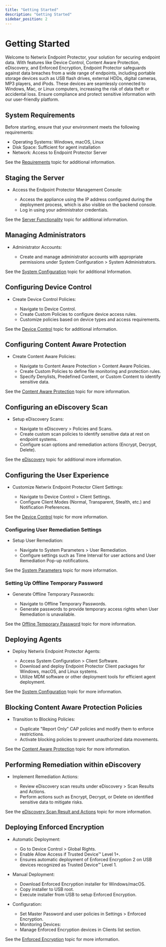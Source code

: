 ```yaml
---
title: "Getting Started"
description: "Getting Started"
sidebar_position: 2
---
```


# Getting Started

Welcome to Netwrix Endpoint Protector, your solution for securing endpoint data. With features like
Device Control, Content Aware Protection, eDiscovery, and Enforced Encryption, Endpoint Protector
safeguards against data breaches from a wide range of endpoints, including portable storage devices
such as USB flash drives, external HDDs, digital cameras, MP3 players, and iPods. These devices are
seamlessly connected to Windows, Mac, or Linux computers, increasing the risk of data theft or
accidental loss. Ensure compliance and protect sensitive information with our user-friendly
platform.

## System Requirements

Before starting, ensure that your environment meets the following requirements:

- Operating Systems: Windows, macOS, Linux
- Disk Space: Sufficient for agent installation
- Network: Access to Endpoint Protector Server

See the [Requirements](/docs/endpointprotector/2509/requirements/overview.md) topic for additional information.

## Staging the Server

- Access the Endpoint Protector Management Console:

    - Access the appliance using the IP address configured during the deployment process, which is
      also visible on the backend console.
    - Log in using your administrator credentials.

See the [Server Functionality](/docs/endpointprotector/2509/admin/systemdashboard.md) topic for additional information.

## Managing Administrators

- Administrator Accounts:

    - Create and manage administrator accounts with appropriate permissions under System
      Configuration > System Administrators.

See the [System Configuration](/docs/endpointprotector/2509/admin/systemconfiguration/overview.md) topic for additional
Information.

## Configuring Device Control

- Create Device Control Policies:

    - Navigate to Device Control.
    - Create Custom Policies to configure device access rules.
    - Customize policies based on device types and access requirements.

See the [Device Control](/docs/endpointprotector/2509/admin/dc_module/dcmodule.md) topic for additional information.

## Configuring Content Aware Protection

- Create Content Aware Policies:

    - Navigate to Content Aware Protection > Content Aware Policies.
    - Create Custom Policies to define file monitoring and protection rules.
    - Specify Denylists, Predefined Content, or Custom Content to identify sensitive data.

See the [Content Aware Protection](/docs/endpointprotector/2509/admin/cap_module/capmodule.md) topic for more
information.

## Configuring an eDiscovery Scan

- Setup eDiscovery Scans:

    - Navigate to eDiscovery > Policies and Scans.
    - Create custom scan policies to identify sensitive data at rest on endpoint systems.
    - Configure scan options and remediation actions (Encrypt, Decrypt, Delete).

See the [eDiscovery](/docs/endpointprotector/2509/admin/ed_module/edmodule.md) topic for additional more information.

## Configuring the User Experience

- Customize Netwrix Endpoint Protector Client Settings:

    - Navigate to Device Control > Client Settings.
    - Configure Client Modes (Normal, Transparent, Stealth, etc.) and Notification Preferences.

See the [Device Control](/docs/endpointprotector/2509/admin/dc_module/dcmodule.md) topic for more information.

### Configuring User Remediation Settings

- Setup User Remediation:

    - Navigate to System Parameters > User Remediation.
    - Configure settings such as Time Interval for user actions and User Remediation Pop-up
      notifications.

See the [System Parameters](/docs/endpointprotector/2509/admin/systempar.md) topic for more information.

### Setting Up Offline Temporary Password

- Generate Offline Temporary Passwords:

    - Navigate to Offline Temporary Passwords.
    - Generate passwords to provide temporary access rights when User Remediation is unavailable.

See the [Offline Temporary Password](/docs/endpointprotector/2509/admin/otpassword.md) topic for more
information.

## Deploying Agents

- Deploy Netwrix Endpoint Protector Agents:

    - Access System Configuration > Client Software.
    - Download and deploy Endpoint Protector Client packages for Windows, macOS, and Linux systems.
    - Utilize MDM software or other deployment tools for efficient agent deployment.

See the [System Configuration](/docs/endpointprotector/2509/admin/systemconfiguration/overview.md) topic for more information.

## Blocking Content Aware Protection Policies

- Transition to Blocking Policies:

    - Duplicate "Report Only" CAP policies and modify them to enforce restrictions.
    - Activate blocking policies to prevent unauthorized data movements.

See the [Content Aware Protection](/docs/endpointprotector/2509/admin/cap_module/capmodule.md) topic for more
information.

## Performing Remediation within eDiscovery

- Implement Remediation Actions:

    - Review eDiscovery scan results under eDiscovery > Scan Results and Actions.
    - Perform actions such as Encrypt, Decrypt, or Delete on identified sensitive data to mitigate
      risks.

See the
[eDiscovery Scan Result and Actions](/docs/endpointprotector/2509/admin/dc_module/dcmodule.md)
topic for more information.

## Deploying Enforced Encryption

- Automatic Deployment:

    - Go to Device Control > Global Rights.
    - Enable Allow Access if Trusted Device™ Level 1+.
    - Ensures automatic deployment of Enforced Encryption 2 on USB devices recognized as Trusted
      Device™ Level 1.

- Manual Deployment:

    - Download Enforced Encryption installer for Windows/macOS.
    - Copy installer to USB root.
    - Execute installer from USB to setup Enforced Encryption.

- Configuration:

    - Set Master Password and user policies in Settings > Enforced Encryption.
    - Monitoring Devices:
    - Manage Enforced Encryption devices in Clients list section.

See the [Enforced Encryption](/docs/endpointprotector/2509/admin/ee_module/eemodule.md) topic for more information.
